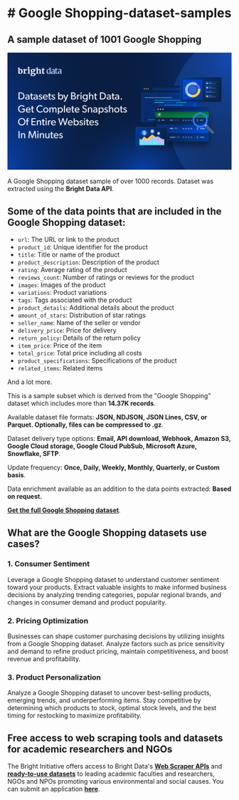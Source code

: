 # # Google Shopping-dataset-samples

<h2>A sample dataset of 1001 Google Shopping</h2>

![Google Shopping dataset header](https://github.com/luminati-io/Google-Shopping-dataset-sample/blob/main/Google-Shopping-datasets.png)

A Google Shopping dataset sample of over 1000 records. Dataset was extracted using the <b>Bright Data API</b>.

<h2>Some of the data points that are included in the Google Shopping dataset:</h2>

* ```url```: The URL or link to the product
* ```product_id```: Unique identifier for the product
* ```title```: Title or name of the product
* ```product_description```: Description of the product
* ```rating```: Average rating of the product
* ```reviews_count```: Number of ratings or reviews for the product
* ```images```: Images of the product
* ```variations```: Product variations
* ```tags```: Tags associated with the product
* ```product_details```: Additional details about the product
* ```amount_of_stars```: Distribution of star ratings
* ```seller_name```: Name of the seller or vendor
* ```delivery_price```: Price for delivery
* ```return_policy```: Details of the return policy
* ```item_price```: Price of the item
* ```total_price```: Total price including all costs
* ```product_specifications```: Specifications of the product
* ```related_items```: Related items

And a lot more.

This is a sample subset which is derived from the "Google Shopping"
dataset which includes more than <b>14.37K records</b>.

Available dataset file formats: <b>JSON, NDJSON, JSON Lines, CSV, or Parquet. Optionally, files can be compressed to .gz</b>.

Dataset delivery type options: <b>Email, API download, Webhook, Amazon S3, Google Cloud storage, Google Cloud PubSub, Microsoft Azure, Snowflake, SFTP</b>.

Update frequency: <b>Once, Daily, Weekly, Monthly, Quarterly, or Custom basis</b>.

Data enrichment available as an addition to the data points extracted: <b>Based on request.</b>

<b>[Get the full Google Shopping dataset](https://brightdata.com/products/datasets/google-shopping)</b>.

<h2>What are the Google Shopping datasets use cases?</h2>

<h3>1. Consumer Sentiment</h3>
Leverage a Google Shopping dataset to understand customer sentiment toward your products. Extract valuable insights to make informed business decisions by analyzing trending categories, popular regional brands, and changes in consumer demand and product popularity.

<h3>2. Pricing Optimization</h3>
Businesses can shape customer purchasing decisions by utilizing insights from a Google Shopping dataset. Analyze factors such as price sensitivity and demand to refine product pricing, maintain competitiveness, and boost revenue and profitability.

<h3>3. Product Personalization</h3>
Analyze a Google Shopping dataset to uncover best-selling products, emerging trends, and underperforming items. Stay competitive by determining which products to stock, optimal stock levels, and the best timing for restocking to maximize profitability.

<h2>Free access to web scraping tools and datasets for academic researchers and NGOs</h2>

The Bright Initiative offers access to Bright Data's <b>[Web Scraper APIs](https://brightdata.com/products/web-scraper)</b> and <b>[ready-to-use datasets](https://brightdata.com/products/datasets)</b> to leading academic faculties and researchers, NGOs and NPOs promoting various environmental and social causes. You can submit an application <b>[here](https://brightinitiative.com)</b>.
